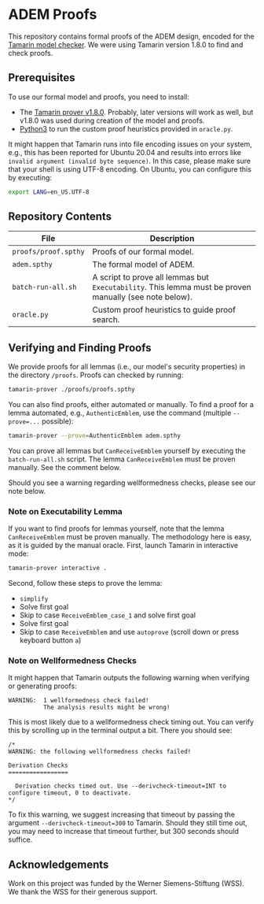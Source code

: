 # ADEM Proofs

This repository contains formal proofs of the ADEM design, encoded for the [Tamarin model checker](https://tamarin-prover.github.io/).
We were using Tamarin version 1.8.0 to find and check proofs.

## Prerequisites

To use our formal model and proofs, you need to install:

- The [Tamarin prover v1.8.0](https://tamarin-prover.github.io/manual/master/book/002_installation.html).
Probably, later versions will work as well, but v1.8.0 was used during creation of the model and proofs.
- [Python3](https://www.python.org/downloads/) to run the custom proof heuristics provided in `oracle.py`.

It might happen that Tamarin runs into file encoding issues on your system, e.g., this has been reported for Ubuntu 20.04 and results into errors like `invalid argument (invalid byte sequence)`.
In this case, please make sure that your shell is using UTF-8 encoding.
On Ubuntu, you can configure this by executing:

```sh
export LANG=en_US.UTF-8
```

## Repository Contents

| File | Description |
|------|-------------|
| `proofs/proof.spthy` | Proofs of our formal model. |
| `adem.spthy` | The formal model of ADEM. |
| `batch-run-all.sh` | A script to prove all lemmas but `Executability`. This lemma must be proven manually (see note below). |
| `oracle.py` | Custom proof heuristics to guide proof search. |

## Verifying and Finding Proofs

We provide proofs for all lemmas (i.e., our model's security properties) in the directory `/proofs`.
Proofs can checked by running:

```sh
tamarin-prover ./proofs/proofs.spthy
```

You can also find proofs, either automated or manually.
To find a proof for a lemma automated, e.g., `AuthenticEmblem`, use the command (multiple `--prove=...` possible):

```sh
tamarin-prover --prove=AuthenticEmblem adem.spthy
```

You can prove all lemmas but `CanReceiveEmblem` yourself by executing the `batch-run-all.sh` script.
The lemma `CanReceiveEmblem` must be proven manually.
See the comment below.

Should you see a warning regarding wellformedness checks, please see our note below.

### Note on Executability Lemma

If you want to find proofs for lemmas yourself, note that the lemma `CanReceiveEmblem` must be proven manually.
The methodology here is easy, as it is guided by the manual oracle.
First, launch Tamarin in interactive mode:

```sh
tamarin-prover interactive .
```

Second, follow these steps to prove the lemma:

* `simplify`
* Solve first goal
* Skip to case `ReceiveEmblem_case_1` and solve first goal
* Solve first goal
* Skip to case `ReceiveEmblem` and use `autoprove` (scroll down or press keyboard button `a`)

### Note on Wellformedness Checks

It might happen that Tamarin outputs the following warning when verifying or generating proofs:

```
WARNING:  1 wellformedness check failed!
          The analysis results might be wrong!
```

This is most likely due to a wellformedness check timing out.
You can verify this by scrolling up in the terminal output a bit.
There you should see:

```
/*
WARNING: the following wellformedness checks failed!

Derivation Checks
=================

  Derivation checks timed out. Use --derivcheck-timeout=INT to configure timeout, 0 to deactivate.
*/
```

To fix this warning, we suggest increasing that timeout by passing the argument `--derivcheck-timeout=300` to Tamarin.
Should they still time out, you may need to increase that timeout further, but 300 seconds should suffice.

## Acknowledgements

Work on this project was funded by the Werner Siemens-Stiftung (WSS).
We thank the WSS for their generous support.
